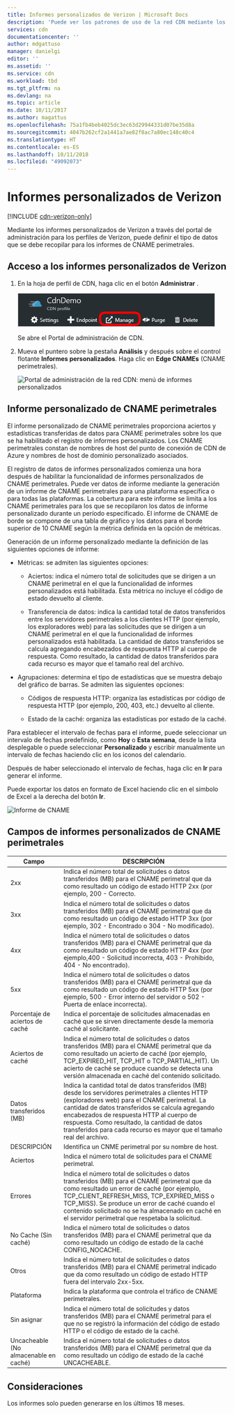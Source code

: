 ```yaml
---
title: Informes personalizados de Verizon | Microsoft Docs
description: 'Puede ver los patrones de uso de la red CDN mediante los siguientes informes: Ancho de banda, Datos transferidos, Aciertos, Estados de la memoria caché, Frecuencia de aciertos de caché, Datos de IPV4/IPV6 transferidos.'
services: cdn
documentationcenter: ''
author: mdgattuso
manager: danielgi
editor: ''
ms.assetid: ''
ms.service: cdn
ms.workload: tbd
ms.tgt_pltfrm: na
ms.devlang: na
ms.topic: article
ms.date: 10/11/2017
ms.author: magattus
ms.openlocfilehash: 75a1fb4beb4025dc3ec63d29944331d07be35d8a
ms.sourcegitcommit: 4047b262cf2a1441a7ae82f8ac7a80ec148c40c4
ms.translationtype: HT
ms.contentlocale: es-ES
ms.lasthandoff: 10/11/2018
ms.locfileid: "49092073"
---
```

# <a name="custom-reports-from-verizon"></a>Informes personalizados de Verizon

[!INCLUDE [cdn-verizon-only](../../includes/cdn-verizon-only.md)]

Mediante los informes personalizados de Verizon a través del portal de administración para los perfiles de Verizon, puede definir el tipo de datos que se debe recopilar para los informes de CNAME perimetrales.


## <a name="accessing-verizon-custom-reports"></a>Acceso a los informes personalizados de Verizon
1. En la hoja de perfil de CDN, haga clic en el botón **Administrar** .
   
    ![Botón de administración del perfil de la red CDN](./media/cdn-reports/cdn-manage-btn.png)
   
    Se abre el Portal de administración de CDN.
2. Mueva el puntero sobre la pestaña **Análisis** y después sobre el control flotante **Informes personalizados**. Haga clic en **Edge CNAMEs** (CNAME perimetrales).
   
    ![Portal de administración de la red CDN: menú de informes personalizados](./media/cdn-reports/cdn-custom-reports.png)

## <a name="edge-cnames-custom-report"></a>Informe personalizado de CNAME perimetrales
El informe personalizado de CNAME perimetrales proporciona aciertos y estadísticas transferidas de datos para CNAME perimetrales sobre los que se ha habilitado el registro de informes personalizados. Los CNAME perimetrales constan de nombres de host del punto de conexión de CDN de Azure y nombres de host de dominio personalizado asociados. 

El registro de datos de informes personalizados comienza una hora después de habilitar la funcionalidad de informes personalizados de CNAME perimetrales. Puede ver datos de informe mediante la generación de un informe de CNAME perimetrales para una plataforma específica o para todas las plataformas. La cobertura para este informe se limita a los CNAME perimetrales para los que se recopilaron los datos de informe personalizado durante un período especificado. El informe de CNAME de borde se compone de una tabla de gráfico y los datos para el borde superior de 10 CNAME según la métrica definida en la opción de métricas. 

Generación de un informe personalizado mediante la definición de las siguientes opciones de informe:

- Métricas: se admiten las siguientes opciones:

   - Aciertos: indica el número total de solicitudes que se dirigen a un CNAME perimetral en el que la funcionalidad de informes personalizados está habilitada. Esta métrica no incluye el código de estado devuelto al cliente.

   - Transferencia de datos: indica la cantidad total de datos transferidos entre los servidores perimetrales a los clientes HTTP (por ejemplo, los exploradores web) para las solicitudes que se dirigen a un CNAME perimetral en el que la funcionalidad de informes personalizados está habilitada. La cantidad de datos transferidos se calcula agregando encabezados de respuesta HTTP al cuerpo de respuesta. Como resultado, la cantidad de datos transferidos para cada recurso es mayor que el tamaño real del archivo.

- Agrupaciones: determina el tipo de estadísticas que se muestra debajo del gráfico de barras. Se admiten las siguientes opciones:

   - Códigos de respuesta HTTP: organiza las estadísticas por código de respuesta HTTP (por ejemplo, 200, 403, etc.) devuelto al cliente. 

   - Estado de la caché: organiza las estadísticas por estado de la caché.


Para establecer el intervalo de fechas para el informe, puede seleccionar un intervalo de fechas predefinido, como **Hoy** o **Esta semana**, desde la lista desplegable o puede seleccionar **Personalizado** y escribir manualmente un intervalo de fechas haciendo clic en los iconos del calendario. 

Después de haber seleccionado el intervalo de fechas, haga clic en **Ir** para generar el informe.

Puede exportar los datos en formato de Excel haciendo clic en el símbolo de Excel a la derecha del botón **Ir**.

![Informe de CNAME](./media/cdn-reports/cdn-cnames-report.png)

## <a name="edge-cnames-custom-report-fields"></a>Campos de informes personalizados de CNAME perimetrales

| Campo                     | DESCRIPCIÓN   |
|---------------------------|---------------|
| 2xx                       | Indica el número total de solicitudes o datos transferidos (MB) para el CNAME perimetral que da como resultado un código de estado HTTP 2xx (por ejemplo, 200 - Correcto. |
| 3xx                       | Indica el número total de solicitudes o datos transferidos (MB) para el CNAME perimetral que da como resultado un código de estado HTTP 3xx (por ejemplo, 302 - Encontrado o 304 - No modificado). |
| 4xx                       | Indica el número total de solicitudes o datos transferidos (MB) para el CNAME perimetral que da como resultado un código de estado HTTP 4xx (por ejemplo,400 - Solicitud incorrecta, 403 - Prohibido, 404 - No encontrado). |
| 5xx                       | Indica el número total de solicitudes o datos transferidos (MB) para el CNAME perimetral que da como resultado un código de estado HTTP 5xx (por ejemplo, 500 - Error interno del servidor o 502 - Puerta de enlace incorrecta). |
| Porcentaje de aciertos de caché               | Indica el porcentaje de solicitudes almacenadas en caché que se sirven directamente desde la memoria caché al solicitante. |
| Aciertos de caché                | Indica el número total de solicitudes o datos transferidos (MB) para el CNAME perimetral que da como resultado un acierto de caché (por ejemplo, TCP_EXPIRED_HIT, TCP_HIT o TCP_PARTIAL_HIT). Un acierto de caché se produce cuando se detecta una versión almacenada en caché del contenido solicitado. |
| Datos transferidos (MB)     | Indica la cantidad total de datos transferidos (MB) desde los servidores perimetrales a clientes HTTP (exploradores web) para el CNAME perimetral. La cantidad de datos transferidos se calcula agregando encabezados de respuesta HTTP al cuerpo de respuesta. Como resultado, la cantidad de datos transferidos para cada recurso es mayor que el tamaño real del archivo. |
| DESCRIPCIÓN               | Identifica un CNME perimetral por su nombre de host. |
| Aciertos                      | Indica el número total de solicitudes para el CNAME perimetral. |
| Errores                    | Indica el número total de solicitudes o datos transferidos (MB) para el CNAME perimetral que da como resultado un error de caché (por ejemplo, TCP_CLIENT_REFRESH_MISS, TCP_EXPIRED_MISS o TCP_MISS). Se produce un error de caché cuando el contenido solicitado no se ha almacenado en caché en el servidor perimetral que respetaba la solicitud. | 
| No Cache (Sin caché)                  | Indica el número total de solicitudes o datos transferidos (MB) para el CNAME perimetral que da como resultado un código de estado de la caché CONFIG_NOCACHE.  |
| Otros                     | Indica el número total de solicitudes o datos transferidos (MB) para el CNAME perimetral indicado que da como resultado un código de estado HTTP fuera del intervalo 2xx-5xx. |
| Plataforma                  | Indica la plataforma que controla el tráfico de CNAME perimetrales. |
| Sin asignar               | Indica el número total de solicitudes y datos transferidos (MB) para el CNAME perimetral para el que no se registró la información del código de estado HTTP o el código de estado de la caché.  |
| Uncacheable (No almacenable en caché)               | Indica el número total de solicitudes o datos transferidos (MB) para el CNAME perimetral que da como resultado un código de estado de la caché UNCACHEABLE.  |


## <a name="considerations"></a>Consideraciones
Los informes solo pueden generarse en los últimos 18 meses.

